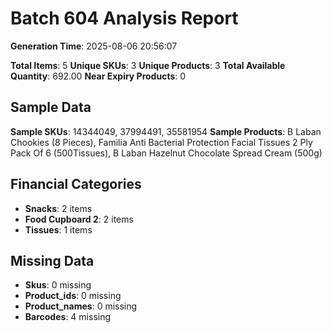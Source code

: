 # Batch 604 Analysis Report

**Generation Time**: 2025-08-06 20:56:07

**Total Items**: 5
**Unique SKUs**: 3
**Unique Products**: 3
**Total Available Quantity**: 692.00
**Near Expiry Products**: 0

## Sample Data
**Sample SKUs**: 14344049, 37994491, 35581954
**Sample Products**: B Laban Chookies (8 Pieces), Familia Anti Bacterial Protection Facial Tissues 2 Ply Pack Of 6 (500Tissues), B Laban Hazelnut Chocolate Spread Cream (500g)

## Financial Categories
- **Snacks**: 2 items
- **Food Cupboard 2**: 2 items
- **Tissues**: 1 items

## Missing Data
- **Skus**: 0 missing
- **Product_ids**: 0 missing
- **Product_names**: 0 missing
- **Barcodes**: 4 missing
